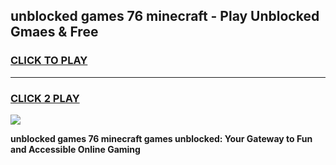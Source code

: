
## unblocked games 76 minecraft - Play Unblocked Gmaes & Free
<h3>
<a href="https://news.freeplayer.one?title=unblocked_games_76_minecraft&ref=23F">CLICK TO PLAY</a></h3>
<hr>

<h3>
<a href="https://news.freeplayer.one?title=unblocked_games_76_minecraft&ref=23F">CLICK 2 PLAY</a>
  
</h3>

<a href="https://news.freeplayer.one?title=unblocked_games_76_minecraft&ref=23F/"><img src="https://clearcache.store/games.png"></a>


**unblocked games 76 minecraft games unblocked: Your Gateway to Fun and Accessible Online Gaming**

